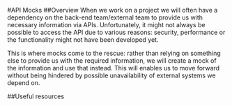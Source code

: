 #API Mocks
##Overview
When we work on a project we will often have a dependency on the back-end team/external team to provide us with necessary information via APIs. Unfortunately, it might not always be possible to access the API due to various reasons: security, performance or the functionality might not have been developed yet.

This is where mocks come to the rescue: rather than relying on something else to provide us with the required information, we will create a mock of the information and use that instead. This will enables us to move forward without being hindered by possible unavailability of external systems we depend on.


##Useful resources
